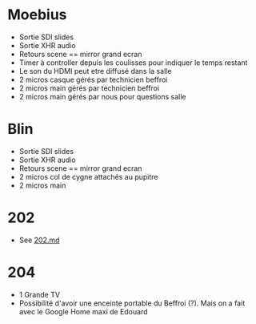 # Moebius

- Sortie SDI slides
- Sortie XHR audio
- Retours scene == mirror grand ecran
- Timer à controller depuis les coulisses pour indiquer le temps restant
- Le son du HDMI peut etre diffusé dans la salle
- 2 micros casque gérés par technicien beffroi
- 2 micros main gérés par technicien beffroi
- 2 micros main gérés par nous pour questions salle

# Blin
- Sortie SDI slides
- Sortie XHR audio
- Retours scene == mirror grand ecran
- 2 micros col de cygne attachés au pupitre
- 2 micros main

# 202
- See [202.md](202.md)

# 204
- 1 Grande TV
- Possibilité d'avoir une enceinte portable du Beffroi (?). Mais on a fait avec le Google Home maxi de Edouard